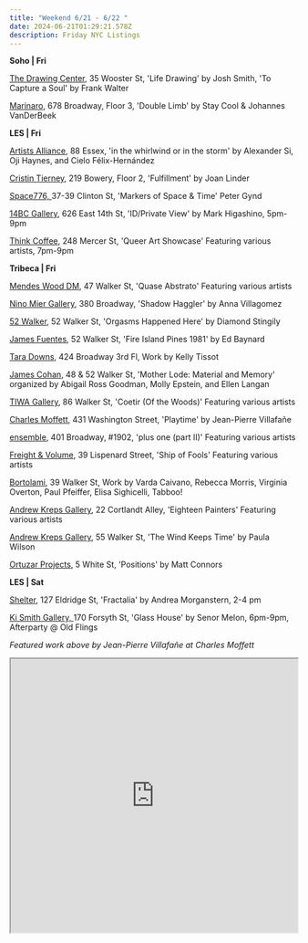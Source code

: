 ```yaml
---
title: "Weekend 6/21 - 6/22 "
date: 2024-06-21T01:29:21.578Z
description: Friday NYC Listings
---
```

**S﻿oho | Fri**

[The Drawing Center](https://drawingcenter.org/exhibitions/josh-smith), 35 Wooster St, 'Life Drawing' by Josh Smith, 'To Capture a Soul' by Frank Walter

[Marinaro](https://www.marinaro.biz/), 678 Broadway, Floor 3, 'Double Limb' by Stay Cool & Johannes VanDerBeek

**L﻿ES | Fri**

[Artists Alliance](https://www.artistsallianceinc.org/), 88 Essex, 'in the whirlwind or in the storm' by Alexander Si, Oji Haynes, and Cielo Félix-Hernández

[Cristin Tierney](https://www.cristintierney.com/exhibitions/94-joan-linder-fulfillment/cover/), 219 Bowery, Floor 2, 'Fulfillment' by Joan Linder

[Space776, ](https://www.space776.com/)37-39 Clinton St, 'Markers of Space & Time' Peter Gynd

[14BC Gallery](https://www.instagram.com/14bcgallery), 626 East 14th St, 'ID/Private View' by Mark Higashino, 5pm-9pm

[Think Coffee](http://www.instagram.com/thinkcoffeenyc), 248 Mercer St, 'Queer Art Showcase' Featuring various artists, 7pm-9pm

**T﻿ribeca | Fri**

[Mendes Wood DM](https://mendeswooddm.com/exhibitions/329-quase-abstrato/), 47 Walker St, 'Quase Abstrato' Featuring various artists

[Nino Mier Gallery](https://www.miergallery.com/exhibitions), 380 Broadway, 'Shadow Haggler' by Anna Villagomez

[52 Walker](https://www.52walker.com/exhibitions/diamond-stingily-orgasms-happened-here), 52 Walker St, 'Orgasms Happened Here' by Diamond Stingily

[James Fuentes](https://jamesfuentes.com/exhibitions/fire-island-pines-1981), 52 Walker St, 'Fire Island Pines 1981' by Ed Baynard

[Tara Downs](https://taradowns.com/exhibitions/kelly-tissot), 424 Broadway 3rd Fl, Work by Kelly Tissot

[James Cohan](https://www.jamescohan.com/exhibitions/66428383203654e249012d70), 48 & 52 Walker St, 'Mother Lode: Material and Memory' organized by Abigail Ross Goodman, Molly Epstein, and Ellen Langan

[TIWA Gallery](https://www.instagram.com/tiwa_select), 86 Walker St, 'Coetir (Of the Woods)' Featuring various artists

[Charles Moffett](https://charlesmoffett.com/exhibitions/91-jean-pierre-villafane-playtime/), 431 Washington Street, 'Playtime' by Jean-Pierre Villafañe

[ensemble](https://ensemble.nyc/), 401 Broadway, #1902, 'plus one (part II)' Featuring various artists

[Freight & Volume](http://www.freightandvolume.com/exhibitions/ship-of-fools), 39 Lispenard Street, 'Ship of Fools' Featuring various artists

[Bortolami](https://www.bortolamigallery.com/exhibitions/june-21), 39 Walker St, Work by Varda Caivano, Rebecca Morris, Virginia Overton, Paul Pfeiffer, Elisa Sighicelli, Tabboo!

[Andrew Kreps Gallery](http://www.andrewkreps.com/), 22 Cortlandt Alley, 'Eighteen Painters' Featuring various artists

[Andrew Kreps Gallery](http://www.andrewkreps.com/exhibitions/paula-wilson), 55 Walker St, 'The Wind Keeps Time' by Paula Wilson

[Ortuzar Projects](https://www.ortuzarprojects.com/exhibitions/matt-connors), 5 White St, 'Positions' by Matt Connors

**L﻿ES | Sat**

[Shelter](https://www.shelternyc.com/), 127 Eldridge St, 'Fractalia' by Andrea Morganstern,  2-4 pm

[Ki Smith Gallery, ](https://www.kismithgallery.com/)170 Forsyth St, 'Glass House' by Senor Melon, 6pm-9pm, Afterparty @ Old Flings

*F﻿eatured work above by Jean-Pierre Villafañe at Charles Moffett*

<iframe src="https://www.google.com/maps/d/u/1/embed?mid=1nNDRHQiTIY7Z0EblT7I0xG5frxQnGGk&ehbc=2E312F" width="100%" height="480"></iframe>